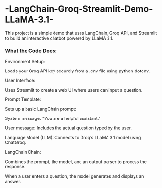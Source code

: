 # -LangChain-Groq-Streamlit-Demo-LLaMA-3.1-

This project is a simple demo that uses LangChain, Groq API, and Streamlit to build an interactive chatbot powered by LLaMA 3.1.

### What the Code Does:
Environment Setup:

Loads your Groq API key securely from a .env file using python-dotenv.

User Interface:

Uses Streamlit to create a web UI where users can input a question.

Prompt Template:

Sets up a basic LangChain prompt:

System message: "You are a helpful assistant."

User message: Includes the actual question typed by the user.

Language Model (LLM):
Connects to Groq’s LLaMA 3.1 model using ChatGroq.

LangChain Chain:

Combines the prompt, the model, and an output parser to process the response.

When a user enters a question, the model generates and displays an answer.

